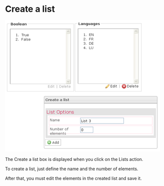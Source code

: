 <!--
parent:
    title: Manage_Groups
author:
    - 'Jérôme Bogaerts'
created_at: '2012-04-12 18:30:05'
updated_at: '2013-03-13 14:00:13'
tags:
    - 'Manage Groups'
-->

Create a list
=============

![](../resources/groups-list.png)

The Create a list box is displayed when you click on the Lists action.

To create a list, just define the name and the number of elements.

After that, you must edit the elements in the created list and save it.


